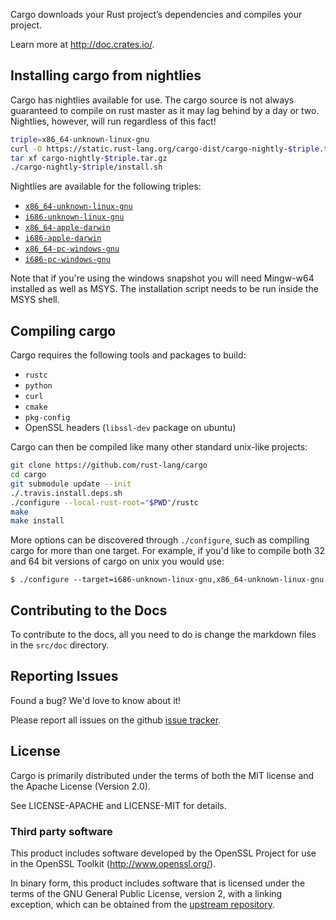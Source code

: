 Cargo downloads your Rust project’s dependencies and compiles your project.

Learn more at http://doc.crates.io/.

## Installing cargo from nightlies

Cargo has nightlies available for use. The cargo source is not always guaranteed
to compile on rust master as it may lag behind by a day or two. Nightlies,
however, will run regardless of this fact!

```sh
triple=x86_64-unknown-linux-gnu
curl -O https://static.rust-lang.org/cargo-dist/cargo-nightly-$triple.tar.gz
tar xf cargo-nightly-$triple.tar.gz
./cargo-nightly-$triple/install.sh
```

Nightlies are available for the following triples:

* [`x86_64-unknown-linux-gnu`](https://static.rust-lang.org/cargo-dist/cargo-nightly-x86_64-unknown-linux-gnu.tar.gz)
* [`i686-unknown-linux-gnu`](https://static.rust-lang.org/cargo-dist/cargo-nightly-i686-unknown-linux-gnu.tar.gz)
* [`x86_64-apple-darwin`](https://static.rust-lang.org/cargo-dist/cargo-nightly-x86_64-apple-darwin.tar.gz)
* [`i686-apple-darwin`](https://static.rust-lang.org/cargo-dist/cargo-nightly-i686-apple-darwin.tar.gz)
* [`x86_64-pc-windows-gnu`](https://static.rust-lang.org/cargo-dist/cargo-nightly-x86_64-pc-windows-gnu.tar.gz)
* [`i686-pc-windows-gnu`](https://static.rust-lang.org/cargo-dist/cargo-nightly-i686-pc-windows-gnu.tar.gz)

Note that if you're using the windows snapshot you will need Mingw-w64 installed
as well as MSYS. The installation script needs to be run inside the MSYS shell.

## Compiling cargo

Cargo requires the following tools and packages to build:

* `rustc`
* `python`
* `curl`
* `cmake`
* `pkg-config`
* OpenSSL headers (`libssl-dev` package on ubuntu)

Cargo can then be compiled like many other standard unix-like projects:

```sh
git clone https://github.com/rust-lang/cargo
cd cargo
git submodule update --init
./.travis.install.deps.sh
./configure --local-rust-root="$PWD"/rustc
make
make install
```

More options can be discovered through `./configure`, such as compiling cargo
for more than one target. For example, if you'd like to compile both 32 and 64
bit versions of cargo on unix you would use:

```
$ ./configure --target=i686-unknown-linux-gnu,x86_64-unknown-linux-gnu
```

## Contributing to the Docs

To contribute to the docs, all you need to do is change the markdown files in
the `src/doc` directory.

## Reporting Issues

Found a bug? We'd love to know about it!

Please report all issues on the github [issue tracker][issues].

[issues]: https://github.com/rust-lang/cargo/issues

## License

Cargo is primarily distributed under the terms of both the MIT license
and the Apache License (Version 2.0).

See LICENSE-APACHE and LICENSE-MIT for details.

### Third party software

This product includes software developed by the OpenSSL Project
for use in the OpenSSL Toolkit (http://www.openssl.org/).

In binary form, this product includes software that is licensed under the
terms of the GNU General Public License, version 2, with a linking exception,
which can be obtained from the [upstream repository][1].

[1]: https://github.com/libgit2/libgit2

